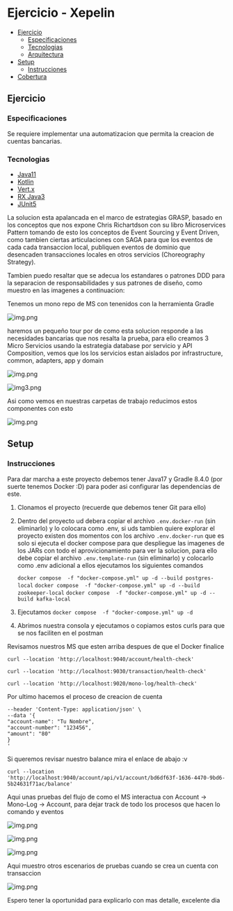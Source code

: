 # Ejercicio - Xepelin


- [Ejercicio](#ejercicio)
    - [Especificaciones](#especificaciones)
    - [Tecnologias](#tecnologias)
    - [Arquitectura](#arquitectura)
- [Setup](#setup)
    - [Instrucciones](#instrucciones)
- [Cobertura](#cobertura)

## Ejercicio

### Especificaciones

Se requiere implementar una automatizacion que permita la creacion de cuentas bancarias.

### Tecnologias

- [Java11](https://jdk.java.net/17/)
- [Kotlin](https://kotlinlang.org/)
- [Vert.x](https://vertx.io/)
- [RX Java3](http://reactivex.io/)
- [JUnit5](https://junit.org/junit5/docs/current/user-guide/#overview-getting-started)

La solucion esta apalancada en el marco de estrategias GRASP, basado en los conceptos que nos
expone Chris Richartdson con su libro Microservices Pattern tomando de esto los conceptos de
Event Sourcing y Event Driven, como tambien ciertas articulaciones con SAGA para que los eventos de
cada cada transaccion local, publiquen eventos de dominio que desencaden transacciones 
locales en otros servicios (Choreography Strategy).

Tambien puedo resaltar que se adecua los estandares o patrones DDD para la separacion de responsabilidades y sus patrones
de diseño, como muestro en las imagenes a continuacion:

Tenemos un mono repo de MS con tenenidos con la herramienta Gradle

![img.png](doc/img1.png)

haremos un pequeño tour por de como esta solucion responde a las necesidades bancarias que nos resalta la prueba, para ello 
creamos 3 Micro Servicios usando la estrategia database por servicio y API Composition, vemos que los los servicios estan 
aislados por infrastructure, common, adapters, app y domain

![img.png](doc/img2.png)

![img3.png](doc/img3.png)

Asi como vemos en nuestras carpetas de trabajo reducimos estos componentes con esto

![img.png](doc/img.png)
## Setup

### Instrucciones

Para dar marcha a este proyecto debemos tener Java17 y Gradle 8.4.0 (por suerte tenemos Docker :D) para poder asi configurar las dependencias de este.

1. Clonamos el proyecto (recuerde que debemos tener Git para ello)
2. Dentro del proyecto ud debera copiar el archivo `.env.docker-run` (sin eliminarlo) y lo colocara como .env, si uds tambien quiere explorar el proyecto
   existen dos momentos con los archivo `.env.docker-run` que es solo si ejecuta el docker compose para que despliegue las imagenes
   de los JARs con todo el aprovicionamiento para ver la solucion, para ello debe copiar el archivo `.env.template-run` (sin eliminarlo) y colocarlo como .env
   adicional a ellos ejecutamos los siguientes comandos

   ```docker compose  -f "docker-compose.yml" up -d --build postgres-local```
   ```docker compose  -f "docker-compose.yml" up -d --build zookeeper-local```
   ```docker compose  -f "docker-compose.yml" up -d --build kafka-local```

3. Ejecutamos ```docker compose  -f "docker-compose.yml" up -d```
4. Abrimos nuestra consola y ejecutamos o copiamos estos curls para que se nos faciliten en el postman

Revisamos nuestros MS que esten arriba despues de que el Docker finalice
```
curl --location 'http://localhost:9040/account/health-check'
```

```
curl --location 'http://localhost:9030/transaction/health-check'
```

```
curl --location 'http://localhost:9020/mono-log/health-check'
```

Por ultimo hacemos el proceso de creacion de cuenta 

```curl --location 'http://localhost:9040/account/api/v1/account' \
--header 'Content-Type: application/json' \
--data '{
"account-name": "Tu Nombre",
"account-number": "123456",
"amount": "80"
}
'
```
Si queremos revisar nuestro balance mira el enlace de abajo :v

```
curl --location 'http://localhost:9040/account/api/v1/account/bd6df63f-1636-4470-9bd6-5b24631f71ac/balance'
```
Aqui unas pruebas del flujo de como el MS interactua con Account -> Mono-Log -> Account, para dejar track de todo los procesos que hacen lo comando y eventos

![img.png](doc/img0.png)

![img.png](doc/img4.png)

![img.png](doc/img5.png)

Aqui muestro otros escenarios de pruebas cuando se crea un cuenta con transaccion

![img.png](doc/img6.png)

Espero tener la oportunidad para explicarlo con mas detalle, excelente dia